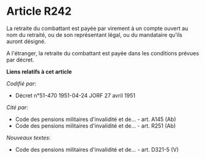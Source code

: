 # Article R242

La retraite du combattant est payée par virement à un compte ouvert au nom du retraité, ou de son représentant légal, ou du
mandataire qu'ils auront désigné.

A l'étranger, la retraite du combattant est payée dans les conditions prévues par décret.

**Liens relatifs à cet article**

_Codifié par_:

  - Décret n°51-470 1951-04-24 JORF 27 avril 1951

_Cité par_:

  - Code des pensions militaires d'invalidité et de... - art. A145 (Ab)
  - Code des pensions militaires d'invalidité et de... - art. R251 (Ab)

_Nouveaux textes_:

  - Code des pensions militaires d'invalidité et de... - art. D321-5 (V)
